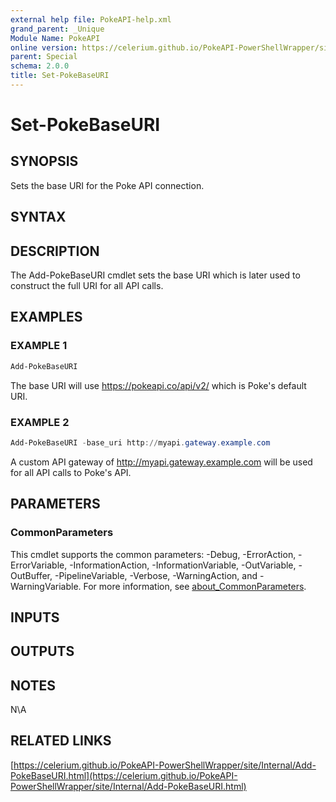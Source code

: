 ```yaml
---
external help file: PokeAPI-help.xml
grand_parent: _Unique
Module Name: PokeAPI
online version: https://celerium.github.io/PokeAPI-PowerShellWrapper/site/_Unique/Set-PokeBaseURI.html
parent: Special
schema: 2.0.0
title: Set-PokeBaseURI
---
```


# Set-PokeBaseURI

## SYNOPSIS
Sets the base URI for the Poke API connection.

## SYNTAX

## DESCRIPTION
The Add-PokeBaseURI cmdlet sets the base URI which is later used
to construct the full URI for all API calls.

## EXAMPLES

### EXAMPLE 1
```powershell
Add-PokeBaseURI
```

The base URI will use https://pokeapi.co/api/v2/ which is Poke's default URI.

### EXAMPLE 2
```powershell
Add-PokeBaseURI -base_uri http://myapi.gateway.example.com
```

A custom API gateway of http://myapi.gateway.example.com will be used for all API calls to Poke's API.

## PARAMETERS

### CommonParameters
This cmdlet supports the common parameters: -Debug, -ErrorAction, -ErrorVariable, -InformationAction, -InformationVariable, -OutVariable, -OutBuffer, -PipelineVariable, -Verbose, -WarningAction, and -WarningVariable. For more information, see [about_CommonParameters](http://go.microsoft.com/fwlink/?LinkID=113216).

## INPUTS

## OUTPUTS

## NOTES
N\A

## RELATED LINKS

[https://celerium.github.io/PokeAPI-PowerShellWrapper/site/Internal/Add-PokeBaseURI.html](https://celerium.github.io/PokeAPI-PowerShellWrapper/site/Internal/Add-PokeBaseURI.html)

